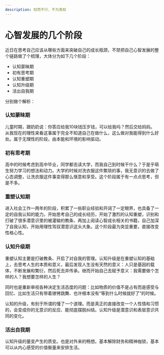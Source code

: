 ```yaml
---
description: 知而不行、不为真知
---
```


# 心智发展的几个阶段

近日在思考自己应该从哪些方面来突破自己的成长瓶颈，不禁把自己心智发展的整个链路做了个梳理，大体分为如下几个阶段：

* 认知蒙昧期
* 初有思考期
* 认知重塑期
* 认知升级期
* 活出自我期

分别做个解析：

### 认知蒙昧期

&#x20; 儿童时期，跟奶奶说：你答应给我10块钱压岁钱，可以给我吗？然后交给妈妈。从我现在的理性来看这事属于完全不知道自己在做什么，这么做对我能得到什么好处。属于无理性的阶段，由本能和环境的影响驱动。

### 初有思考期

&#x20; 高中的时候考虑到高中毕业，同学都去读大学，而我自己到时候干什么？于是乎萌生努力学习的想法和动力。大学的时候对洗衣服这件繁琐的事，我无意识的去做了心态调整，让洗衣服这件事变得那么惬意和享受。这个阶段属于有一点点思考，但是不多。

### 重塑认知期

&#x20; 进入社会工作一两年的阶段，积累了一些职业经验和开阔了一定眼界，也具备了一定的自我认知的能力。开始思考自己的成长经历，开始了激烈的认知重塑，识别和打破了很多潜意识里的被灌输的教条、再加上阅读心智成长相关的书籍，自己加深了自我认知，开始用理性驾驭潜意识这头大象。这个阶段最为突显重要，直接改变性格心性。

### 认知升级期

&#x20;  重塑认知主要是打破教条、开启了对自我的管理。认知升级是在重塑认知的基础上，去思考人生的本质和意义，最后发现人生没有天然的意义：人只是基因的载体，不断发展和繁衍，然后死去并传承。继而开始自己去赋予意义：我需要做个怎样的人？我想要怎样的人生？

&#x20;  同时也是重新审视各种决定生活态度的问题：比如物质的价值不是占有而是感受与回忆、比如生活只有带着镣铐跳舞、也许根本没有“等到什么时候就好了”的时候。

&#x20;  认知的升级，有别于所谓的懂了一个道理。而是真正的直接改变一个人性情和习惯的，会变成你的无意识的反应、能彻底摆脱纠结。认知升级是潜意识和表层意识共同的变化。

### 活出自我期

&#x20;   认知升级的量变产生的质变。也是对外来的畅想。基本解除财务和精神枷锁，基本可以从内心感受的价值衡量来安排生活。

